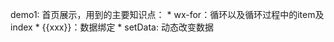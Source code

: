 demo1:
     首页展示，用到的主要知识点：  *  wx-for：循环以及循环过程中的item及index
                                * {{xxx}}：数据绑定
                                * setData: 动态改变数据
                             
